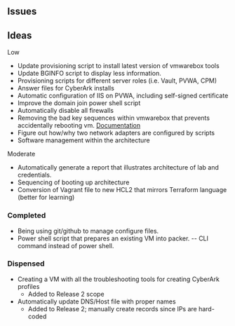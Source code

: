 ## Issues

## Ideas
Low
- Update provisioning script to install latest version of vmwarebox tools
- Update BGINFO script to display less information. 
- Provisioning scripts for different server roles (i.e. Vault, PVWA, CPM)
- Answer files for CyberArk installs 
- Automatic configuration of IIS on PVWA, including self-signed certificate 
- Improve the domain join power shell script 
- Automatically disable all firewalls
- Removing the bad key sequences within vmwarebox that prevents accidentally rebooting vm. [Documentation](https://www.virtualbox.org/manual/ch08.html)
- Figure out how/why two network adapters are configured by scripts
- Software management within the architecture

Moderate
- Automatically generate a report that illustrates architecture of lab and credentials.
- Sequencing of booting up architecture 
- Conversion of Vagrant file to new HCL2 that mirrors Terraform language (better for learning)


### Completed
- Being using git/github to manage configure files. 
- Power shell script that prepares an existing VM into packer. 
   -- CLI command instead of power shell. 


### Dispensed
- Creating a VM with all the troubleshooting tools for creating CyberArk profiles
  	- Added to Release 2 scope
- Automatically update DNS/Host file with proper names
	- Added to Release 2; manually create records since IPs are hard-coded


